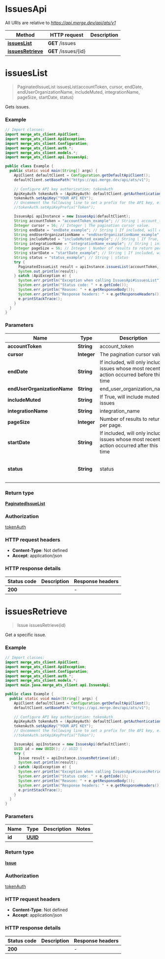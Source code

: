 # IssuesApi

All URIs are relative to *https://api.merge.dev/api/ats/v1*

Method | HTTP request | Description
------------- | ------------- | -------------
[**issuesList**](IssuesApi.md#issuesList) | **GET** /issues | 
[**issuesRetrieve**](IssuesApi.md#issuesRetrieve) | **GET** /issues/{id} | 


<a name="issuesList"></a>
# **issuesList**
> PaginatedIssueList issuesList(accountToken, cursor, endDate, endUserOrganizationName, includeMuted, integrationName, pageSize, startDate, status)



Gets issues.

### Example
```java
// Import classes:
import merge_ats_client.ApiClient;
import merge_ats_client.ApiException;
import merge_ats_client.Configuration;
import merge_ats_client.auth.*;
import merge_ats_client.models.*;
import merge_ats_client.api.IssuesApi;

public class Example {
  public static void main(String[] args) {
    ApiClient defaultClient = Configuration.getDefaultApiClient();
    defaultClient.setBasePath("https://api.merge.dev/api/ats/v1");
    
    // Configure API key authorization: tokenAuth
    ApiKeyAuth tokenAuth = (ApiKeyAuth) defaultClient.getAuthentication("tokenAuth");
    tokenAuth.setApiKey("YOUR API KEY");
    // Uncomment the following line to set a prefix for the API key, e.g. "Token" (defaults to null)
    //tokenAuth.setApiKeyPrefix("Token");

    IssuesApi apiInstance = new IssuesApi(defaultClient);
    String accountToken = "accountToken_example"; // String | account_token
    Integer cursor = 56; // Integer | The pagination cursor value.
    String endDate = "endDate_example"; // String | If included, will only include issues whose most recent action occurred before this time
    String endUserOrganizationName = "endUserOrganizationName_example"; // String | end_user_organization_name
    String includeMuted = "includeMuted_example"; // String | If True, will include muted issues
    String integrationName = "integrationName_example"; // String | integration_name
    Integer pageSize = 56; // Integer | Number of results to return per page.
    String startDate = "startDate_example"; // String | If included, will only include issues whose most recent action occurred after this time
    String status = "status_example"; // String | status
    try {
      PaginatedIssueList result = apiInstance.issuesList(accountToken, cursor, endDate, endUserOrganizationName, includeMuted, integrationName, pageSize, startDate, status);
      System.out.println(result);
    } catch (ApiException e) {
      System.err.println("Exception when calling IssuesApi#issuesList");
      System.err.println("Status code: " + e.getCode());
      System.err.println("Reason: " + e.getResponseBody());
      System.err.println("Response headers: " + e.getResponseHeaders());
      e.printStackTrace();
    }
  }
}
```

### Parameters

Name | Type | Description  | Notes
------------- | ------------- | ------------- | -------------
 **accountToken** | **String**| account_token | [optional]
 **cursor** | **Integer**| The pagination cursor value. | [optional]
 **endDate** | **String**| If included, will only include issues whose most recent action occurred before this time | [optional]
 **endUserOrganizationName** | **String**| end_user_organization_name | [optional]
 **includeMuted** | **String**| If True, will include muted issues | [optional]
 **integrationName** | **String**| integration_name | [optional]
 **pageSize** | **Integer**| Number of results to return per page. | [optional]
 **startDate** | **String**| If included, will only include issues whose most recent action occurred after this time | [optional]
 **status** | **String**| status | [optional] [enum: ONGOING, RESOLVED]

### Return type

[**PaginatedIssueList**](PaginatedIssueList.md)

### Authorization

[tokenAuth](../README.md#tokenAuth)

### HTTP request headers

 - **Content-Type**: Not defined
 - **Accept**: application/json

### HTTP response details
| Status code | Description | Response headers |
|-------------|-------------|------------------|
**200** |  |  -  |

<a name="issuesRetrieve"></a>
# **issuesRetrieve**
> Issue issuesRetrieve(id)



Get a specific issue.

### Example
```java
// Import classes:
import merge_ats_client.ApiClient;
import merge_ats_client.ApiException;
import merge_ats_client.Configuration;
import merge_ats_client.auth.*;
import merge_ats_client.models.*;
import main.java.merge_ats_client.api.IssuesApi;

public class Example {
  public static void main(String[] args) {
    ApiClient defaultClient = Configuration.getDefaultApiClient();
    defaultClient.setBasePath("https://api.merge.dev/api/ats/v1");
    
    // Configure API key authorization: tokenAuth
    ApiKeyAuth tokenAuth = (ApiKeyAuth) defaultClient.getAuthentication("tokenAuth");
    tokenAuth.setApiKey("YOUR API KEY");
    // Uncomment the following line to set a prefix for the API key, e.g. "Token" (defaults to null)
    //tokenAuth.setApiKeyPrefix("Token");

    IssuesApi apiInstance = new IssuesApi(defaultClient);
    UUID id = new UUID(); // UUID | 
    try {
      Issue result = apiInstance.issuesRetrieve(id);
      System.out.println(result);
    } catch (ApiException e) {
      System.err.println("Exception when calling IssuesApi#issuesRetrieve");
      System.err.println("Status code: " + e.getCode());
      System.err.println("Reason: " + e.getResponseBody());
      System.err.println("Response headers: " + e.getResponseHeaders());
      e.printStackTrace();
    }
  }
}
```

### Parameters

Name | Type | Description  | Notes
------------- | ------------- | ------------- | -------------
 **id** | [**UUID**](.md)|  |

### Return type

[**Issue**](Issue.md)

### Authorization

[tokenAuth](../README.md#tokenAuth)

### HTTP request headers

 - **Content-Type**: Not defined
 - **Accept**: application/json

### HTTP response details
| Status code | Description | Response headers |
|-------------|-------------|------------------|
**200** |  |  -  |

